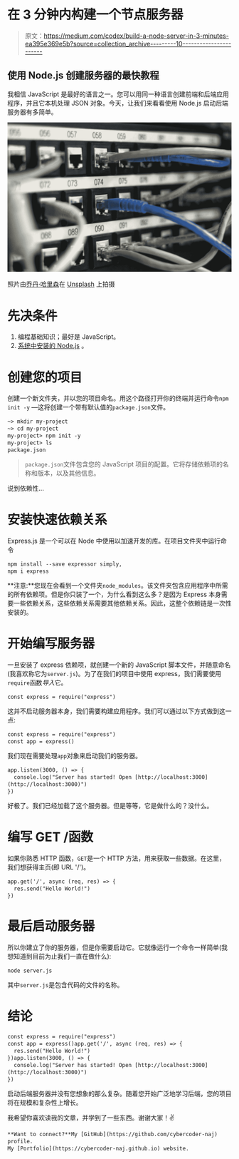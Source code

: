 # 在 3 分钟内构建一个节点服务器

> 原文：<https://medium.com/codex/build-a-node-server-in-3-minutes-ea395e369e5b?source=collection_archive---------10----------------------->

## 使用 Node.js 创建服务器的最快教程

我相信 JavaScript 是最好的语言之一。您可以用同一种语言创建前端和后端应用程序，并且它本机处理 JSON 对象。今天，让我们来看看使用 Node.js 启动后端服务器有多简单。

![](img/72447cf1f6dfd252aabacf07d12d33a2.png)

照片由[乔丹·哈里森](https://unsplash.com/@jordanharrison?utm_source=medium&utm_medium=referral)在 [Unsplash](https://unsplash.com?utm_source=medium&utm_medium=referral) 上拍摄

# 先决条件

1.  编程基础知识；最好是 JavaScript。
2.  [系统中安装的 Node.js](https://nodejs.org/en/download/) 。

# 创建您的项目

创建一个新文件夹，并以您的项目命名。用这个路径打开你的终端并运行命令`npm init -y` —这将创建一个带有默认值的`package.json`文件。

```
~> mkdir my-project
~> cd my-project
my-project> npm init -y
my-project> ls
package.json
```

> `package.json`文件包含您的 JavaScript 项目的配置。它将存储依赖项的名称和版本，以及其他信息。

说到依赖性…

# 安装快速依赖关系

Express.js 是一个可以在 Node 中使用以加速开发的库。在项目文件夹中运行命令

```
npm install --save expressor simply,
npm i express
```

**注意:**您现在会看到一个文件夹`node_modules`。该文件夹包含应用程序中所需的所有依赖项。但是你只装了一个，为什么看到这么多？是因为 Express 本身需要一些依赖关系，这些依赖关系需要其他依赖关系。因此，这整个依赖链是一次性安装的。

# 开始编写服务器

一旦安装了 express 依赖项，就创建一个新的 JavaScript 脚本文件，并随意命名(我喜欢称它为`server.js`)。为了在我们的项目中使用 express，我们需要使用`require`函数*导入*它。

```
const express = require("express")
```

这并不启动服务器本身，我们需要构建应用程序。我们可以通过以下方式做到这一点:

```
const express = require("express")
const app = express()
```

我们现在需要处理`app`对象来启动我们的服务器。

```
app.listen(3000, () => {
  console.log("Server has started! Open [http://localhost:3000](http://localhost:3000)")
})
```

好极了。我们已经加载了这个服务器。但是等等，它是做什么的？没什么。

# 编写 GET /函数

如果你熟悉 HTTP 函数，`GET`是一个 HTTP 方法，用来获取一些数据。在这里，我们想获得主页(即 URL '/')。

```
app.get('/', async (req, res) => {
  res.send("Hello World!")
})
```

# 最后启动服务器

所以你建立了你的服务器，但是你需要启动它。它就像运行一个命令一样简单(我想知道到目前为止我们一直在做什么):

```
node server.js
```

其中`server.js`是包含代码的文件的名称。

# 结论

```
const express = require("express")
const app = express()app.get('/', async (req, res) => {
  res.send("Hello World!")
})app.listen(3000, () => {
  console.log("Server has started! Open [http://localhost:3000](http://localhost:3000)")
})
```

启动后端服务器并没有您想象的那么复杂。随着您开始广泛地学习后端，您的项目将在规模和复杂性上增长。

我希望你喜欢读我的文章，并学到了一些东西。谢谢大家！✌️

```
**Want to connect?**My [GitHub](https://github.com/cybercoder-naj) profile.
My [Portfolio](https://cybercoder-naj.github.io) website.
```